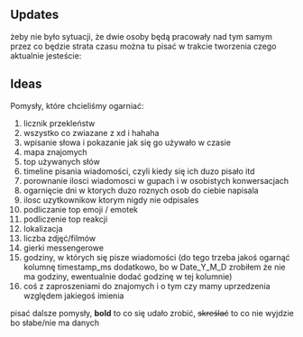 ## Updates
żeby nie było sytuacji, że dwie osoby będą pracowały nad tym samym przez co będzie strata czasu można tu pisać w trakcie tworzenia czego aktualnie jesteście:


## Ideas
Pomysły, które chcieliśmy ogarniać:

  1.  licznik przekleństw
  2.  wszystko co zwiazane z xd i hahaha
  3.  wpisanie słowa i pokazanie jak się go używało w czasie
  4.  mapa znajomych
  5.  top używanych słów
  6.  timeline pisania wiadomości, czyli kiedy się ich duzo pisało itd
  7.  porownanie ilosci wiadomosci w gupach i w osobistych konwersacjach
  8.  ogarnięcie dni w ktorych duzo roznych osob do ciebie napisala
  9.  ilosc uzytkownikow ktorym nigdy nie odpisales
  10.  podliczanie top emoji / emotek
  11.  podliczenie top reakcji
  12.  lokalizacja
  13.  liczba zdjęć/filmów
  14.  gierki messengerowe
  15.  godziny, w których się pisze wiadomości (do tego trzeba jakoś ogarnąć kolumnę timestamp_ms dodatkowo, bo w Date_Y_M_D zrobiłem że nie ma godziny, ewentualnie dodać godzinę w tej kolumnie)
  16.  coś z zaproszeniami do znajomych i o tym czy mamy uprzedzenia względem jakiegoś imienia

pisać dalsze pomysły, __bold__ to co się udało zrobić, ~~skreślać~~ to co nie wyjdzie bo słabe/nie ma danych 
